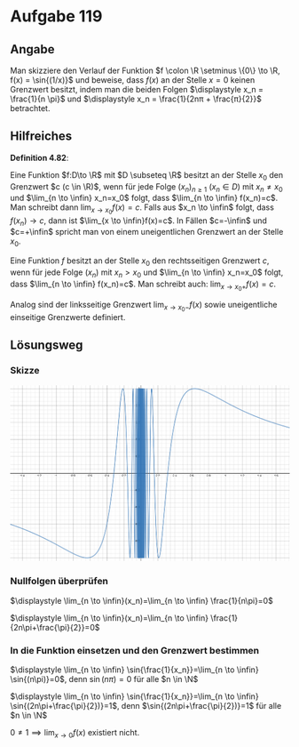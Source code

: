 # Aufgabe 119
## Angabe

Man skizziere den Verlauf der Funktion $f \colon \R \setminus \{0\} \to \R, f(x) = \sin{(1/x)}$ und
beweise, dass $f(x)$ an der Stelle $x = 0$ keinen Grenzwert besitzt, indem man die beiden
Folgen $\displaystyle x_n = \frac{1}{n \pi}$ und $\displaystyle x_n = \frac{1}{2nπ + \frac{π}{2}}$ betrachtet.

## Hilfreiches

**Definition 4.82**:

Eine Funktion $f:D\to \R$ mit $D \subseteq \R$ besitzt an der Stelle $x_0$ den Grenzwert $c (c \in \R)$, wenn für jede Folge $(x_n)_{n \ge 1}$ $(x_n \in D)$ mit $x_n\neq x_0$ und $\lim_{n \to \infin} x_n=x_0$ folgt, dass $\lim_{n \to \infin} f(x_n)=c$. Man schreibt dann $\lim_{x \to x_0}f(x)=c$. Falls aus $x_n \to \infin$ folgt, dass $f(x_n) \to c$, dann ist $\lim_{x \to \infin}f(x)=c$. In Fällen $c=-\infin$ und $c=+\infin$ spricht man von einem uneigentlichen Grenzwert an der Stelle $x_0$.

Eine Funktion $f$ besitzt an der Stelle $x_0$ den rechtsseitigen Grenzwert $c$, wenn für jede Folge $(x_n)$ mit $x_n>x_0$ und $\lim_{n \to \infin} x_n=x_0$ folgt, dass $\lim_{n \to \infin} f(x_n)=c$. Man schreibt auch: $\lim_{x\to x_0+}f(x)=c$.

Analog sind der linksseitige Grenzwert $\lim_{x \to x_0-}f(x)$ sowie uneigentliche einseitige Grenzwerte definiert.

## Lösungsweg

### Skizze 

![208a72b9d8e88266113ad3626d1515fb.png](./media/208a72b9d8e88266113ad3626d1515fb.png)


### Nullfolgen überprüfen

$\displaystyle \lim_{n \to \infin}(x_n)=\lim_{n \to \infin} \frac{1}{n\pi}=0$

$\displaystyle \lim_{n \to \infin}(x_n)=\lim_{n \to \infin} \frac{1}{2n\pi+\frac{\pi}{2}}=0$

### In die Funktion einsetzen und den Grenzwert bestimmen

$\displaystyle \lim_{n \to \infin} \sin{\frac{1}{x_n}}=\lim_{n \to \infin} \sin{(n\pi)}=0$, denn $\sin{(n\pi)}=0$ für alle $n \in \N$ 

$\displaystyle \lim_{n \to \infin} \sin{\frac{1}{x_n}}=\lim_{n \to \infin} \sin{(2n\pi+\frac{\pi}{2})}=1$, denn $\sin{(2n\pi+\frac{\pi}{2})}=1$ für alle $n \in \N$ 

$\displaystyle 0 \neq 1 \implies \lim_{x \to 0}f(x)$ existiert nicht.
